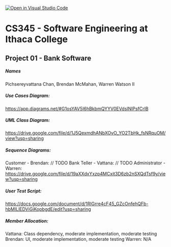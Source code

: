 [![Open in Visual Studio Code](https://classroom.github.com/assets/open-in-vscode-f059dc9a6f8d3a56e377f745f24479a46679e63a5d9fe6f495e02850cd0d8118.svg)](https://classroom.github.com/online_ide?assignment_repo_id=6983873&assignment_repo_type=AssignmentRepo)
# CS345 - Software Engineering at Ithaca College
## Project 01 - Bank Software

##### Names
Pichsereyvattana Chan, Brendan McMahan, Warren Watson II

##### Use Cases Diagram: 
https://app.diagrams.net/#G1osYAV5I6hBkbmQYYV0EVdsINlPsfCrlB

##### UML Class Diagram: 
https://drive.google.com/file/d/1J5QexmdhANbXOvO_YO2TbHk_fsNRquOM/view?usp=sharing

##### Sequence Diagrams:
Customer - Brendan: // TODO
Bank Teller - Vattana: // TODO
Administrator - Warren: https://drive.google.com/file/d/19aXXdxYxzp4MCxit3D6zb2nSXQdTsf9y/view?usp=sharing

##### User Test Script: 
https://docs.google.com/document/d/1RlGrre4cF45_GZcOnfehQFb-hbMILlEDViGiKopbgdE/edit?usp=sharing

##### Member Allocation:
Vattana: Class dependency, moderate implementation, moderate testing
Brendan: UI, moderate implementation, moderate testing
Warren: N/A
